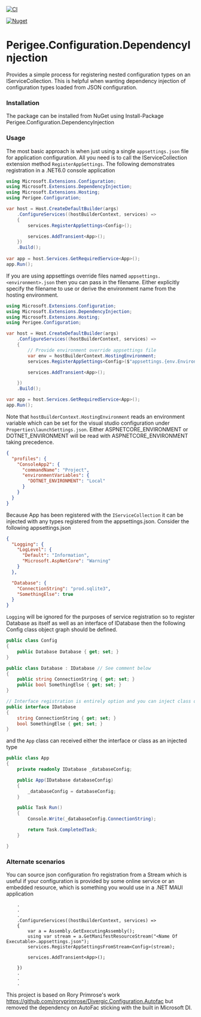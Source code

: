 [![CI](https://github.com/steveski/Perigee.Configuration.DependencyInjection/actions/workflows/CI.yml/badge.svg)](https://github.com/steveski/Perigee.Configuration.DependencyInjection/actions/workflows/CI.yml)

[![Nuget](https://img.shields.io/nuget/v/Perigee.Configuration.DependencyInjection?label=Perigee.Configuration.DependencyInjection)](https://www.nuget.org/packages/Perigee.Configuration.DependencyInjection/)



# Perigee.Configuration.DependencyInjection
Provides a simple process for registering nested configuration types on an IServiceCollection. This is helpful when wanting dependency injection of configuration types loaded from JSON configuration.


### Installation
The package can be installed from NuGet using Install-Package Perigee.Configuration.DependencyInjection

### Usage
The most basic approach is when just using a single `appsettings.json` file for application configuration. All you need is to call the IServiceCollection extension method `RegisterAppSettings`. The following demonstrates registration in a .NET6.0 console application 
```csharp
using Microsoft.Extensions.Configuration;
using Microsoft.Extensions.DependencyInjection;
using Microsoft.Extensions.Hosting;
using Perigee.Configuration;

var host = Host.CreateDefaultBuilder(args)
    .ConfigureServices((hostBuilderContext, services) =>
    {
        services.RegisterAppSettings<Config>();

        services.AddTransient<App>();
    })
    .Build();
    
var app = host.Services.GetRequiredService<App>();
app.Run();
```

If you are using appsettings override files named `appsettings.<environment>.json` then you can pass in the filename. Either explicitly specify the filename to use or derive the environment name from the hosting environment.
```csharp
using Microsoft.Extensions.Configuration;
using Microsoft.Extensions.DependencyInjection;
using Microsoft.Extensions.Hosting;
using Perigee.Configuration;

var host = Host.CreateDefaultBuilder(args)
    .ConfigureServices((hostBuilderContext, services) =>
    {
        // Provide environment override appsettings file
        var env = hostBuilderContext.HostingEnvironment;
        services.RegisterAppSettings<Config>($"appsettings.{env.EnvironmentName}.json");

        services.AddTransient<App>();

    })
    .Build();

var app = host.Services.GetRequiredService<App>();
app.Run();
```

Note that `hostBuilderContext.HostingEnvironment` reads an environment variable which can be set for the visual studio configuration under `Properties\launchSettings.json`. Either ASPNETCORE_ENVIRONMENT or DOTNET_ENVIRONMENT will be read with ASPNETCORE_ENVIRONMENT taking precedence.
```json
{
  "profiles": {
    "ConsoleApp2": {
      "commandName": "Project",
      "environmentVariables": {
        "DOTNET_ENVIRONMENT": "Local"
      }
    }
  }
}
```

Because App has been registered with the `IServiceCollection` it can be injected with any types registered from the appsettings.json. Consider the following appsettings.json
```json
{
  "Logging": {
    "LogLevel": {
      "Default": "Information",
      "Microsoft.AspNetCore": "Warning"
    }
  },

  "Database": {
    "ConnectionString": "prod.sqlite3",
    "SomethingElse": true
  }
}
```

`Logging` will be ignored for the purposes of service registration so to register Database as itself as well as an interface of IDatabase then the following Config class object graph should be defined.
```csharp
public class Config
{
    public Database Database { get; set; }
}

public class Database : IDatabase // See comment below
{
    public string ConnectionString { get; set; }
    public bool SomethingElse { get; set; }
}

// Interface registration is entirely option and you can inject class directly
public interface IDatabase
{
    string ConnectionString { get; set; }
    bool SomethingElse { get; set; }
}
```
and the `App` class can received either the interface or class as an injected type
```csharp
public class App
{
    private readonly IDatabase _databaseConfig;

    public App(IDatabase databaseConfig)
    {
        _databaseConfig = databaseConfig;
    }

    public Task Run()
    {
        Console.Write(_databaseConfig.ConnectionString);

        return Task.CompletedTask;
    }

}
```

### Alternate scenarios
You can source json configuration fro registration from a Stream which is useful if your configuration is provided by some online service or an embedded resource, which is something you would use in a .NET MAUI application
```
    .
    .
    .
    .ConfigureServices((hostBuilderContext, services) =>
    {
        var a = Assembly.GetExecutingAssembly();
        using var stream = a.GetManifestResourceStream("<Name Of Executable>.appsettings.json");
        services.RegisterAppSettingsFromStream<Config>(stream);

        services.AddTransient<App>();

    })
    .
    .
    .

```


This project is based on Rory Primrose's work https://github.com/roryprimrose/Divergic.Configuration.Autofac but removed the dependency on AutoFac sticking with the built in Microsoft DI.


